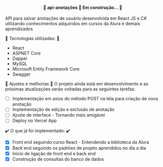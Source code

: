 <h4 align="center"> 
	🚧  api-anotações 🚀 Em construção...  🚧
</h4>

API para salvar anotações de usuário desenvolvida em React JS e C# utilizando conhecimentos adquiridos em cursos da Alura e demais aprendizados

:gem: Tecnologias utilizadas: :gem:
- React
- ASPNET Core
- Dapper
- MySQL
- Microsoft Entity Framework Core
- Swagger

:construction: Ajustes e melhorias :construction:
O projeto ainda está em desenvolvimento e as próximas atualizações serão voltadas para as seguintes tarefas:
- [ ] Implementação em axios do método POST na tela para criação de nova anotação
- [ ] Implementação de edição e exclusão de anotação
- [ ] Ajuste de interface - Tornando mais amigável
- [ ] Deploy no Vercel App

:heavy_check_mark: O que já foi implementado: :heavy_check_mark:
- [x] Front end seguindo curso React - Entendendo a biblioteca da Alura
- [x] Back end seguindo os padrões de projeto aprendidos no dia a dia
- [x] Início de ligação de front end e back end
- [x] Construção de consultas do banco de dados
